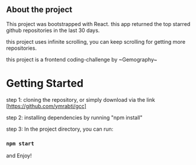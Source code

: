 ## About the project

This project was bootstrapped with React. this app returned the top starred github repositories in the last 30 days.

this project uses infinite scrolling, you can keep scrolling for getting more repositories.

this project is a frontend coding-challenge by ~Gemography~

# Getting Started
step 1: cloning the repository, or simply download via the link [https://github.com/ymrabti/gcc]

step 2: installing dependencies by running "npm install"

step 3: In the project directory, you can run:

### `npm start`

and Enjoy!